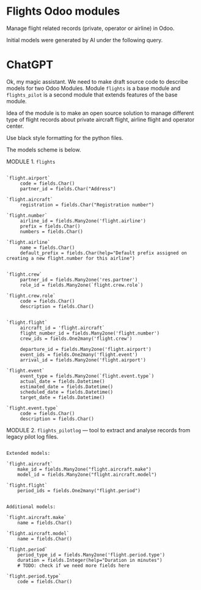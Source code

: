 # Flights Odoo modules

Manage flight related records (private, operator or airline) in Odoo.

Initial models were generated by AI under the following query.

# ChatGPT

Ok, my magic assistant. We need to make draft source code to describe models for two Odoo Modules. Module `flights` is a base module and `flights_pilot` is a second module that extends features of the base module.

Idea of the module is to make an open source solution to manage different type of flight records about private aircraft flight, airline flight and operator center.

Use black style formatting for the python files.

The models scheme is below.

MODULE 1. `flights`

```

`flight.airport`
     code = fields.Char()
     partner_id = fields.Char("Address")

`flight.aircraft`
     registration = fields.Char("Registration number")

`flight.number`
     airline_id = fields.Many2one('flight.airline')
     prefix = fields.Char()
     numbers = fields.Char()

`flight.airline`
     name = fields.Char()
     default_prefix = fields.Char(help="Default prefix assigned on creating a new flight.number for this airline")


`flight.crew`
     partner_id = fields.Many2one('res.partner')
     role_id = fields.Many2one(`flight.crew.role`)

`flight.crew.role`
     code = fields.Char()
     description = fields.Char()


`flight.flight`
     aircraft_id = 'flight.aircraft`
     flight_number_id = fields.Many2one('flight.number')
     crew_ids = fields.One2many('flight.crew')

     departure_id = fields.Many2one('flight.airport')
     event_ids = fields.One2many('flight.event')
     arrival_id = fields.Many2one('flight.airport')

`flight.event`
     event_type = fields.Many2one(`flight.event.type`)
     actual_date = fields.Datetime()
     estimated_date = fields.Datetime()
     scheduled_date = fields.Datetime()
     target_date = fields.Datetime()

`flight.event.type`
     code = fields.Char()
     description = fields.Char()

```

MODULE 2. `flights_pilotlog` — tool to extract and analyse records from legacy pilot log files.

```

Extended models:

`flight.aircraft`
    make_id = fields.Many2one("flight.aircraft.make")
    model_id = fields.Many2one("flight.aircraft.model")

`flight.flight`
    period_ids = fields.One2many("flight.period")


Additional models:

`flight.aircraft.make`
    name = fields.Char()

`flight.aircraft.model`
    name = fields.Char()

`flight.period`
    period_type_id = fields.Many2one('flight.period.type')
    duration = fields.Integer(help="Duration in minutes")
    # TODO: check if we need more fields here

`flight.period.type`
    code = fields.Char()

```
